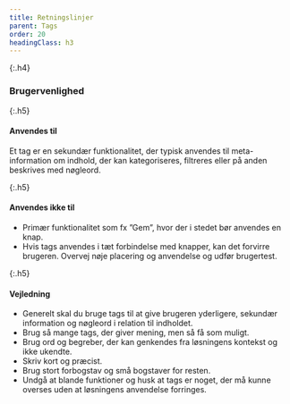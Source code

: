 ```yaml
---
title: Retningslinjer
parent: Tags
order: 20
headingClass: h3
---
```

{:.h4}
### Brugervenlighed

{:.h5}
#### Anvendes til

Et tag er en sekundær funktionalitet, der typisk anvendes til meta-information om indhold, der kan kategoriseres, filtreres eller på anden beskrives med nøgleord.

{:.h5}
#### Anvendes ikke til

- Primær funktionalitet som fx ”Gem”, hvor der i stedet bør anvendes en knap.
- Hvis tags anvendes i tæt forbindelse med knapper, kan det forvirre brugeren. Overvej nøje placering og anvendelse og udfør brugertest.

{:.h5}
#### Vejledning

- Generelt skal du bruge tags til at give brugeren yderligere, sekundær information og nøgleord i relation til  indholdet. 
- Brug så mange tags, der giver mening, men så få som muligt.
- Brug ord og begreber, der kan genkendes fra løsningens kontekst og ikke ukendte. 
- Skriv kort og præcist.
- Brug stort forbogstav og små bogstaver for resten.
- Undgå at blande funktioner og husk at tags er noget, der må kunne overses uden at løsningens anvendelse forringes. 
